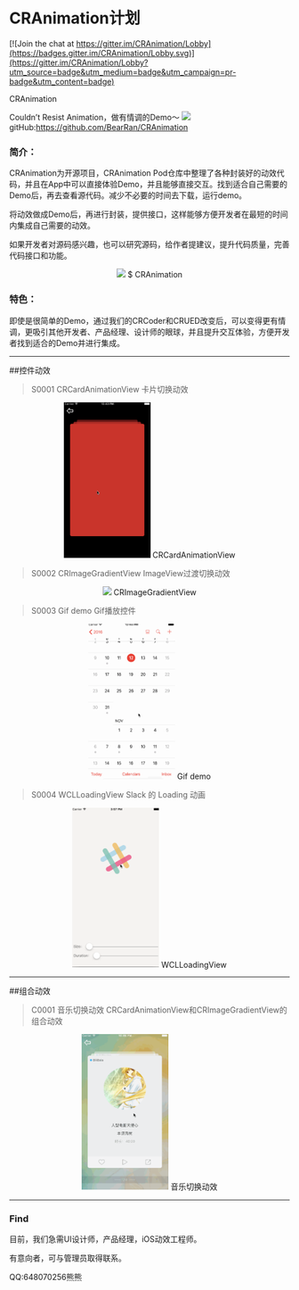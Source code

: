 # CRAnimation计划

[![Join the chat at https://gitter.im/CRAnimation/Lobby](https://badges.gitter.im/CRAnimation/Lobby.svg)](https://gitter.im/CRAnimation/Lobby?utm_source=badge&utm_medium=badge&utm_campaign=pr-badge&utm_content=badge)

CRAnimation

Couldn’t Resist Animation，做有情调的Demo～
<left>
<img src="READMEResource/TitleImage">
</left>
gitHub:<https://github.com/BearRan/CRAnimation>

### 简介：

CRAnimation为开源项目，CRAnimation Pod仓库中整理了各种封装好的动效代码，并且在App中可以直接体验Demo，并且能够直接交互。找到适合自己需要的Demo后，再去查看源代码。减少不必要的时间去下载，运行demo。

将动效做成Demo后，再进行封装，提供接口，这样能够方便开发者在最短的时间内集成自己需要的动效。

如果开发者对源码感兴趣，也可以研究源码，给作者提建议，提升代码质量，完善代码接口和功能。

<center>
<img src="READMEResource/CRPerformance.gif" width=156 />
$
CRAnimation
</center>

### 特色：

即使是很简单的Demo，通过我们的CRCoder和CRUED改变后，可以变得更有情调，更吸引其他开发者、产品经理、设计师的眼球，并且提升交互体验，方便开发者找到适合的Demo并进行集成。

---
##控件动效

>S0001
CRCardAnimationView
卡片切换动效

<center>
<img src="Example/CRAnimation/Demo/WidgetDemo/S0001_CRCardAnimationViewDemo/CRCardAnimationViewDemoVC.gif" width=156 />
CRCardAnimationView
</center>

>S0002
CRImageGradientView
ImageView过渡切换动效

<center>
<img src="Example/CRAnimation/Demo/WidgetDemo/S0002_CRImageGradientViewDemo/CRImageGradientDemoVC.gif" width=156 />
CRImageGradientView
</center>

>S0003
Gif demo
Gif播放控件

<center>
<img src="Example/CRAnimation/Demo/WidgetDemo/S0003_GifDemo/GifPlay.gif" width=156 />
Gif demo
</center>

>S0004
WCLLoadingView
Slack 的 Loading 动画

<center>
<img src="Example/CRAnimation/Demo/WidgetDemo/S0004_WCLLoadingView/WCLLoadingView.gif" width=156 />
WCLLoadingView
</center>

---
##组合动效

>C0001
音乐切换动效
CRCardAnimationView和CRImageGradientView的组合动效

<center>
<img src="Example/CRAnimation/Demo/MixDemo/C0001_CRMusicCardDemo/CRMusicCardDemoVC.gif" width=156 />
音乐切换动效
</center>

---
### Find

目前，我们急需UI设计师，产品经理，iOS动效工程师。

有意向者，可与管理员取得联系。

QQ:648070256熊熊

